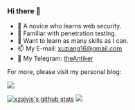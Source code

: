 ### Hi there 👋  
- 🔭 A novice who learns web security.
- 🌱 Familiar with penetration testing.
- 💬 Want to learn as many skills as I can.
- 📫 My E-mail: xuziang16@gmail.com
- 🛫 My Telegram: [theAntiker](https://t.me/theAntiker)


For more, please visit my personal blog:  
  
[![](https://img.shields.io/badge/blog-@xzajyjs-red.svg?style=flat-square&logo=appveyor)](https://xzajyjs.cn)


[![xzajyjs's github stats](https://github-readme-stats.vercel.app/api?username=xzajyjs)](https://github.com/anuraghazra/github-readme-stats)
![](https://api.githubtrends.io/user/svg/xzajyjs/langs?time_range=one_year&include_private=true&compact=true)


